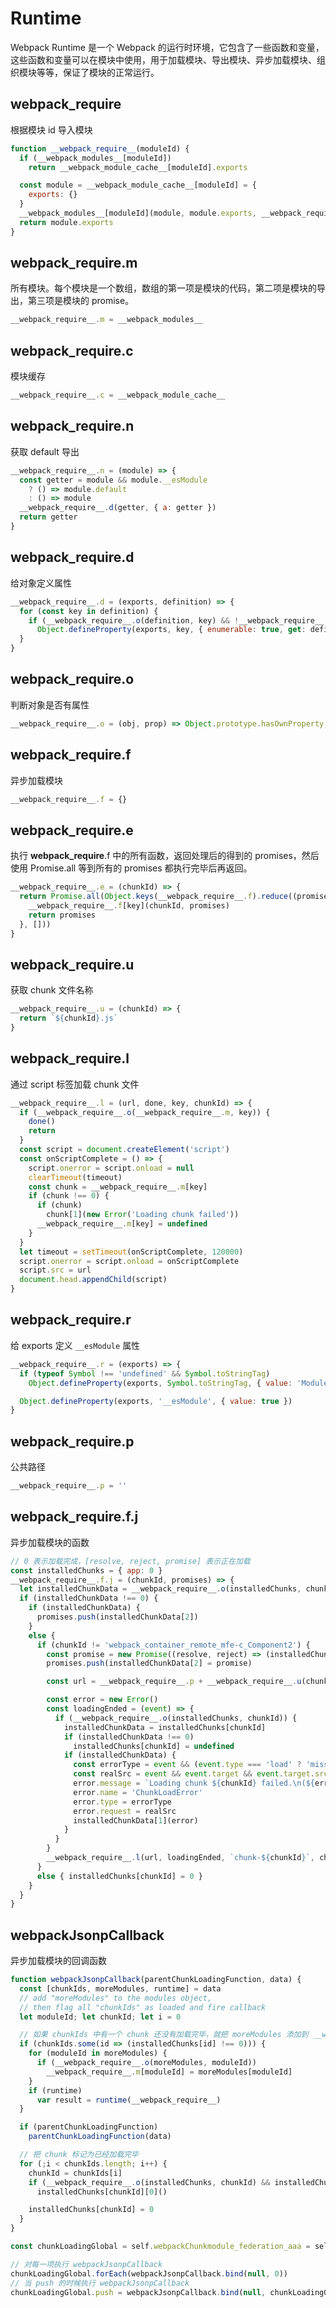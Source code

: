 # Runtime

Webpack Runtime 是一个 Webpack 的运行时环境，它包含了一些函数和变量，这些函数和变量可以在模块中使用，用于加载模块、导出模块、异步加载模块、组织模块等等，保证了模块的正常运行。

## __webpack_require__

根据模块 id 导入模块

```js
function __webpack_require__(moduleId) {
  if (__webpack_modules__[moduleId])
    return __webpack_module_cache__[moduleId].exports

  const module = __webpack_module_cache__[moduleId] = {
    exports: {}
  }
  __webpack_modules__[moduleId](module, module.exports, __webpack_require__)
  return module.exports
}
```

## __webpack_require__.m

所有模块。每个模块是一个数组，数组的第一项是模块的代码，第二项是模块的导出，第三项是模块的 promise。

```js
__webpack_require__.m = __webpack_modules__
```

## __webpack_require__.c

模块缓存

```js
__webpack_require__.c = __webpack_module_cache__
```

## __webpack_require__.n

获取 default 导出

```js
__webpack_require__.n = (module) => {
  const getter = module && module.__esModule
    ? () => module.default
    : () => module
  __webpack_require__.d(getter, { a: getter })
  return getter
}
```

## __webpack_require__.d

给对象定义属性

```js
__webpack_require__.d = (exports, definition) => {
  for (const key in definition) {
    if (__webpack_require__.o(definition, key) && !__webpack_require__.o(exports, key))
      Object.defineProperty(exports, key, { enumerable: true, get: definition[key] })
  }
}
```

## __webpack_require__.o

判断对象是否有属性

```js
__webpack_require__.o = (obj, prop) => Object.prototype.hasOwnProperty.call(obj, prop)
```

## __webpack_require__.f

异步加载模块

```js
__webpack_require__.f = {}
```

## __webpack_require__.e

执行 __webpack_require__.f 中的所有函数，返回处理后的得到的 promises，然后使用 Promise.all 等到所有的 promises 都执行完毕后再返回。

```js
__webpack_require__.e = (chunkId) => {
  return Promise.all(Object.keys(__webpack_require__.f).reduce((promises, key) => {
    __webpack_require__.f[key](chunkId, promises)
    return promises
  }, []))
}
```

## __webpack_require__.u

获取 chunk 文件名称

```js
__webpack_require__.u = (chunkId) => {
  return `${chunkId}.js`
}
```

## __webpack_require__.l

通过 script 标签加载 chunk 文件

```js
__webpack_require__.l = (url, done, key, chunkId) => {
  if (__webpack_require__.o(__webpack_require__.m, key)) {
    done()
    return
  }
  const script = document.createElement('script')
  const onScriptComplete = () => {
    script.onerror = script.onload = null
    clearTimeout(timeout)
    const chunk = __webpack_require__.m[key]
    if (chunk !== 0) {
      if (chunk)
        chunk[1](new Error('Loading chunk failed'))
      __webpack_require__.m[key] = undefined
    }
  }
  let timeout = setTimeout(onScriptComplete, 120000)
  script.onerror = script.onload = onScriptComplete
  script.src = url
  document.head.appendChild(script)
}
```

## __webpack_require__.r

给 exports 定义 `__esModule` 属性

```js
__webpack_require__.r = (exports) => {
  if (typeof Symbol !== 'undefined' && Symbol.toStringTag)
    Object.defineProperty(exports, Symbol.toStringTag, { value: 'Module' })

  Object.defineProperty(exports, '__esModule', { value: true })
}
```

## __webpack_require__.p

公共路径

```js
__webpack_require__.p = ''
```

## __webpack_require__.f.j

异步加载模块的函数

```js
// 0 表示加载完成，[resolve, reject, promise] 表示正在加载
const installedChunks = { app: 0 }
__webpack_require__.f.j = (chunkId, promises) => {
  let installedChunkData = __webpack_require__.o(installedChunks, chunkId) ? installedChunks[chunkId] : undefined
  if (installedChunkData !== 0) {
    if (installedChunkData) {
      promises.push(installedChunkData[2])
    }
    else {
      if (chunkId != 'webpack_container_remote_mfe-c_Component2') {
        const promise = new Promise((resolve, reject) => (installedChunkData = installedChunks[chunkId] = [resolve, reject]))
        promises.push(installedChunkData[2] = promise)

        const url = __webpack_require__.p + __webpack_require__.u(chunkId)

        const error = new Error()
        const loadingEnded = (event) => {
          if (__webpack_require__.o(installedChunks, chunkId)) {
            installedChunkData = installedChunks[chunkId]
            if (installedChunkData !== 0)
              installedChunks[chunkId] = undefined
            if (installedChunkData) {
              const errorType = event && (event.type === 'load' ? 'missing' : event.type)
              const realSrc = event && event.target && event.target.src
              error.message = `Loading chunk ${chunkId} failed.\n(${errorType}: ${realSrc})`
              error.name = 'ChunkLoadError'
              error.type = errorType
              error.request = realSrc
              installedChunkData[1](error)
            }
          }
        }
        __webpack_require__.l(url, loadingEnded, `chunk-${chunkId}`, chunkId)
      }
      else { installedChunks[chunkId] = 0 }
    }
  }
}
```

## webpackJsonpCallback

异步加载模块的回调函数

```js
function webpackJsonpCallback(parentChunkLoadingFunction, data) {
  const [chunkIds, moreModules, runtime] = data
  // add "moreModules" to the modules object,
  // then flag all "chunkIds" as loaded and fire callback
  let moduleId; let chunkId; let i = 0

  // 如果 chunkIds 中有一个 chunk 还没有加载完毕，就把 moreModules 添加到 __webpack_require__.m 中
  if (chunkIds.some(id => (installedChunks[id] !== 0))) {
    for (moduleId in moreModules) {
      if (__webpack_require__.o(moreModules, moduleId))
        __webpack_require__.m[moduleId] = moreModules[moduleId]
    }
    if (runtime)
      var result = runtime(__webpack_require__)
  }

  if (parentChunkLoadingFunction)
    parentChunkLoadingFunction(data)

  // 把 chunk 标记为已经加载完毕
  for (;i < chunkIds.length; i++) {
    chunkId = chunkIds[i]
    if (__webpack_require__.o(installedChunks, chunkId) && installedChunks[chunkId])
      installedChunks[chunkId][0]()

    installedChunks[chunkId] = 0
  }
}

const chunkLoadingGlobal = self.webpackChunkmodule_federation_aaa = self.webpackChunkmodule_federation_aaa || []

// 对每一项执行 webpackJsonpCallback
chunkLoadingGlobal.forEach(webpackJsonpCallback.bind(null, 0))
// 当 push 的时候执行 webpackJsonpCallback
chunkLoadingGlobal.push = webpackJsonpCallback.bind(null, chunkLoadingGlobal.push.bind(chunkLoadingGlobal))
```
